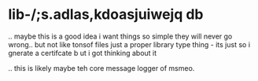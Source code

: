 # lib-/;s.adlas,kdoasjuiwejq db
.. maybe this is a good idea i want things so simple they will never go wrong.. but not like tonsof files just a proper library type thing - its just so i gnerate a certifcate b ut i got thinking about it 

.. this is likely maybe teh core message logger of msmeo. 
